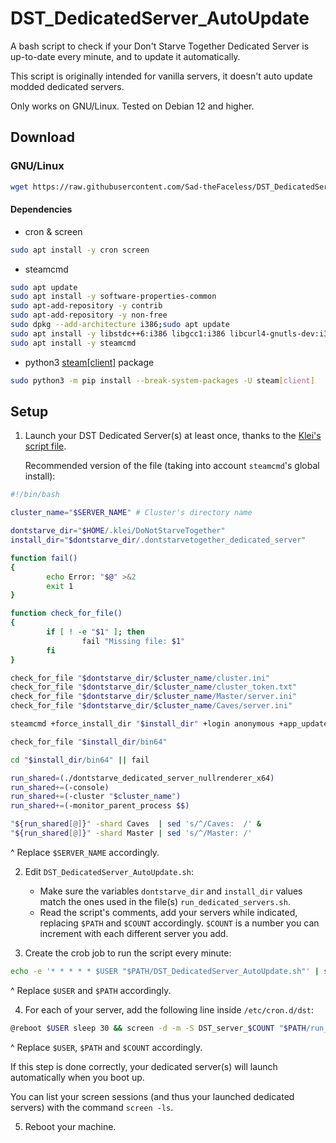# DST_DedicatedServer_AutoUpdate
A bash script to check if your Don't Starve Together Dedicated Server is up-to-date every minute, and to update it automatically.

This script is originally intended for vanilla servers, it doesn't auto update modded dedicated servers.

Only works on GNU/Linux. Tested on Debian 12 and higher.

## Download
### GNU/Linux
```bash
wget https://raw.githubusercontent.com/Sad-theFaceless/DST_DedicatedServer_AutoUpdate/main/DST_DedicatedServer_AutoUpdate.sh && chmod +x DST_DedicatedServer_AutoUpdate.sh
```
#### Dependencies
- cron & screen
```bash
sudo apt install -y cron screen
```
- steamcmd
```bash
sudo apt update
sudo apt install -y software-properties-common
sudo apt-add-repository -y contrib
sudo apt-add-repository -y non-free
sudo dpkg --add-architecture i386;sudo apt update
sudo apt install -y libstdc++6:i386 libgcc1:i386 libcurl4-gnutls-dev:i386 lib32gcc-s1
sudo apt install -y steamcmd
```
- python3 [steam\[client\]](https://github.com/ValvePython/steam) package
```bash
sudo python3 -m pip install --break-system-packages -U steam[client]
```

## Setup
1. Launch your DST Dedicated Server(s) at least once, thanks to the [Klei's script file](https://accounts.klei.com/assets/gamesetup/linux/run_dedicated_servers.sh).

   Recommended version of the file (taking into account `steamcmd`'s global install):
```bash
#!/bin/bash

cluster_name="$SERVER_NAME" # Cluster's directory name

dontstarve_dir="$HOME/.klei/DoNotStarveTogether"
install_dir="$dontstarve_dir/.dontstarvetogether_dedicated_server"

function fail()
{
        echo Error: "$@" >&2
        exit 1
}

function check_for_file()
{
        if [ ! -e "$1" ]; then
                fail "Missing file: $1"
        fi
}

check_for_file "$dontstarve_dir/$cluster_name/cluster.ini"
check_for_file "$dontstarve_dir/$cluster_name/cluster_token.txt"
check_for_file "$dontstarve_dir/$cluster_name/Master/server.ini"
check_for_file "$dontstarve_dir/$cluster_name/Caves/server.ini"

steamcmd +force_install_dir "$install_dir" +login anonymous +app_update 343050 validate +quit

check_for_file "$install_dir/bin64"

cd "$install_dir/bin64" || fail

run_shared=(./dontstarve_dedicated_server_nullrenderer_x64)
run_shared+=(-console)
run_shared+=(-cluster "$cluster_name")
run_shared+=(-monitor_parent_process $$)

"${run_shared[@]}" -shard Caves  | sed 's/^/Caves:  /' &
"${run_shared[@]}" -shard Master | sed 's/^/Master: /'
```
^ Replace `$SERVER_NAME` accordingly.

2. Edit `DST_DedicatedServer_AutoUpdate.sh`:
   - Make sure the variables `dontstarve_dir` and `install_dir` values match the ones used in the file(s) `run_dedicated_servers.sh`.
   - Read the script's comments, add your servers while indicated, replacing `$PATH` and `$COUNT` accordingly. `$COUNT` is a number you can increment with each different server you add.

3. Create the crob job to run the script every minute:
```bash
echo -e '* * * * * $USER "$PATH/DST_DedicatedServer_AutoUpdate.sh"' | sudo tee -a "/etc/cron.d/dst"
```
^ Replace `$USER` and `$PATH` accordingly.

4. For each of your server, add the following line inside `/etc/cron.d/dst`:
```bash
@reboot $USER sleep 30 && screen -d -m -S DST_server_$COUNT "$PATH/run_dedicated_servers.sh"
```
^ Replace `$USER`, `$PATH` and `$COUNT` accordingly.

If this step is done correctly, your dedicated server(s) will launch automatically when you boot up.

You can list your screen sessions (and thus your launched dedicated servers) with the command `screen -ls`.

5. Reboot your machine.
